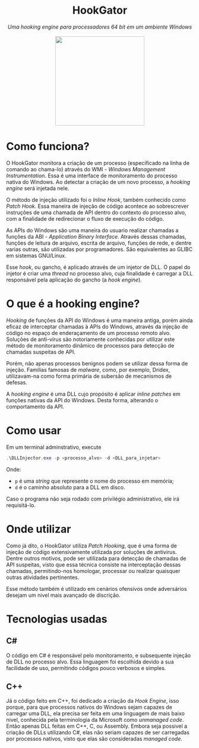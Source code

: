<h1 align="center">HookGator</h1>
<p align="center">
  <i>Uma hooking engine para processadores 64 bit em um ambiente Windows</i>
  <br/><br/>
  
  <img width="240" src="https://user-images.githubusercontent.com/22310158/180611014-87bcdfac-cae9-46bf-8de1-285a82ed3b52.png" />
  <br/>
</p>

# Como funciona?

O HookGator monitora a criação de um processo (especificado na linha de comando ao chama-lo) através do WMI - *Windows Management Instrumentation*. Essa é uma interface de monitoramento do processo nativa do Windows. Ao detectar a criação de um novo processo, a *hooking engine* será injetada nele.

O método de injeção utilizado foi o *Inline Hook*, também conhecido como *Patch Hook*. Essa maneira de injeção de código acontece ao sobrescrever instruções de uma chamada de API dentro do contexto do processo alvo, com a finalidade de redirecionar o fluxo de execução do código.

As APIs do Windows são uma maneira do usuario realizar chamadas a funções da ABI - *Application Binary Interface*. Através dessas chamadas, funções de leitura de arquivo, escrita de arquivo, funções de rede, e dentre varias outras, são utilizadas por programadores. São equivalentes ao GLIBC em sistemas GNU/Linux.

Esse *hook*, ou gancho, é aplicado através de um injetor de DLL. O papel do injetor é criar uma *thread* no processo alvo, cuja finalidade é carregar a DLL responsável pela aplicação do gancho (a *hook engine*).

# O que é a hooking engine?

*Hooking* de funções da API do Windows é uma maneira antiga, porém ainda eficaz de interceptar chamadas à APIs do Windows, através da injeção de código no espaço de enderaçamento de um processo remoto alvo. Soluções de anti-vírus são notoriamente conhecidas por utilizar este método de monitoramento dinâmico de processos para detecção de chamadas suspeitas de API.

Porém, não apenas processos benignos podem se utilizar dessa forma de injeção. Famílias famosas de *malware*, como, por exemplo, Dridex, utilizavam-na como forma primária de subersão de mecanismos de defesas.

A *hooking engine* é uma DLL cujo propósito é aplicar *inline patches* em funções nativas da API do Windows. Desta forma, alterando o comportamento da API.


# Como usar

Em um terminal adminstrativo, execute

```powershell
.\DLLInjector.exe -p <processo_alvo> -d <DLL_para_injetar>
```

Onde: 

+ `p` é uma *string* que represente o nome do processo em memória;
+ `d` é o caminho absoluto para a DLL em disco.

Caso o programa não seja rodado com privilégio administrativo, ele irá requisitá-lo.

# Onde utilizar

Como já dito, o HookGator utiliza *Patch Hooking*, que é uma forma de injeção de código extensivamente utilizada por soluções de antivirus. Dentre outros motivos, pode ser utilizada para detecção de chamadas de API suspeitas, visto que essa técnica consiste na interceptação dessas chamadas, permitindo-nos homologar, processar ou realizar quaisquer outras atividades pertinentes.

Esse método também é utilizado em cenários ofensivos onde adversários desejam um nivel mais avançado de discrição.

# Tecnologias usadas

## C#

O código em C# é responsável pelo monitoramento, e subsequente injeção de DLL no processo alvo. Essa linguagem foi escolhida devido a sua facilidade de uso, permitindo códigos pouco verbosos e simples.

## C++

Já o código feito em C++, foi dedicado a criação da *Hook Engine*, isso porque, para que processos nativos do Windows sejam capazes de carregar uma DLL, ela precisa ser feita em uma linguagem de mais baixo nivel, conhecida pela terminologia da Microsoft como *unmanaged code*. Então apenas DLL feitas em C++, C, ou Assembly. Embora seja possivel a criação de DLLs utilizando C#, elas não seriam capazes de ser carregadas por processos nativos, visto que elas são consideradas *managed code*.
